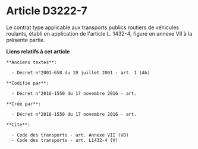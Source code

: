 # Article D3222-7

Le contrat type applicable aux transports publics routiers de véhicules roulants, établi en application de l'article L.
1432-4, figure en annexe VII à la présente partie.

**Liens relatifs à cet article**

	**Anciens textes**:

	  - Décret n°2001-658 du 19 juillet 2001 - art. 1 (Ab)

	**Codifié par**:

	  - Décret n°2016-1550 du 17 novembre 2016 - art.

	**Créé par**:

	  - Décret n°2016-1550 du 17 novembre 2016 - art.

	**Cite**:

	  - Code des transports - art. Annexe VII (VD)
	  - Code des transports - art. L1432-4 (V)

